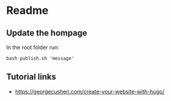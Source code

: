 # Readme 

## Update the hompage 

In the root folder run: 

```
bash publish.sh 'message'
```

## Tutorial links 

- https://georgecushen.com/create-your-website-with-hugo/